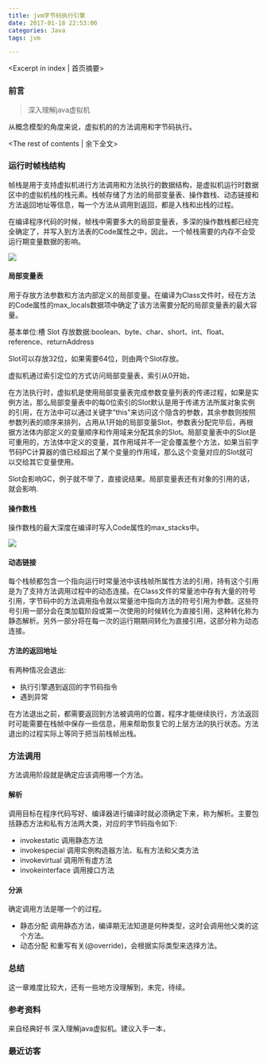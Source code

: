 ```yaml
---
title: jvm字节码执行引擎
date: 2017-01-18 22:53:00
categories: Java
tags: jvm

---
```

<Excerpt in index | 首页摘要>
### 前言

>深入理解java虚拟机


从概念模型的角度来说，虚拟机的的方法调用和字节码执行。

<!-- more -->
<The rest of contents | 余下全文>


### 运行时帧栈结构

帧栈是用于支持虚拟机进行方法调用和方法执行的数据结构，是虚拟机运行时数据区中的虚拟机栈的栈元素。栈帧存储了方法的局部变量表、操作数栈、动态链接和方法返回地址等信息，每一个方法从调用到返回，都是入栈和出栈的过程。

在编译程序代码的时候，帧栈中需要多大的局部变量表，多深的操作数栈都已经完全确定了，并写入到方法表的Code属性之中，因此，一个帧栈需要的内存不会受运行期变量数据的影响。

![](http://img2.tuicool.com/z2EFBnN.png!web)


#### 局部变量表

用于存放方法参数和方法内部定义的局部变量。在编译为Class文件时，经在方法的Code属性的max_locals数据项中确定了该方法需要分配的局部变量表的最大容量。

基本单位:槽 Slot
存放数据:boolean、byte、char、short、int、float、reference、returnAddress

Slot可以存放32位，如果需要64位，则由两个Slot存放。

虚拟机通过索引定位的方式访问局部变量表，索引从0开始，

在方法执行时，虚拟机是使用局部变量表完成参数变量列表的传递过程，如果是实例方法，那么局部变量表中的每0位索引的Slot默认是用于传递方法所属对象实例的引用，在方法中可以通过关键字“this”来访问这个隐含的参数，其余参数则按照参数列表的顺序来排列，占用从1开始的局部变量Slot，参数表分配完毕后，再根据方法体内部定义的变量顺序和作用域来分配其余的Slot。局部变量表中的Slot是可重用的，方法体中定义的变量，其作用域并不一定会覆盖整个方法，如果当前字节码PC计算器的值已经超出了某个变量的作用域，那么这个变量对应的Slot就可以交给其它变量使用。

Slot会影响GC，例子就不举了，直接说结果。局部变量表还有对象的引用的话，就会影响.

#### 操作数栈

操作数栈的最大深度在编译时写入Code属性的max_stacks中。

![](http://img1.tuicool.com/VZj2ue.png!web)


#### 动态链接

每个栈帧都包含一个指向运行时常量池中该栈帧所属性方法的引用，持有这个引用是为了支持方法调用过程中的动态连接。在Class文件的常量池中存有大量的符号引用，字节码中的方法调用指令就以常量池中指向方法的符号引用为参数。这些符号引用一部分会在类加载阶段或第一次使用的时候转化为直接引用，这种转化称为静态解析。另外一部分将在每一次的运行期期间转化为直接引用，这部分称为动态连接。

#### 方法的返回地址

有两种情况会退出:

* 执行引擎遇到返回的字节码指令
* 遇到异常

在方法退出之前，都需要返回到方法被调用的位置，程序才能继续执行，方法返回时可能需要在栈帧中保存一些信息，用来帮助恢复它的上层方法的执行状态。方法退出的过程实际上等同于把当前栈帧出栈。

### 方法调用

方法调用阶段就是确定应该调用哪一个方法。

#### 解析

调用目标在程序代码写好、编译器进行编译时就必须确定下来，称为解析。主要包括静态方法和私有方法两大类，对应的字节码指令如下:

* invokestatic 调用静态方法
* invokespecial 调用实例构造器<init>方法、私有方法和父类方法
* invokevirtual 调用所有虚方法
* invokeinterface 调用接口方法

#### 分派

确定调用方法是哪一个的过程。

* 静态分配 调用静态方法，编译期无法知道是何种类型，这时会调用他父类的这个方法。
* 动态分配 和重写有关(@override)，会根据实际类型来选择方法。

### 总结

这一章难度比较大，还有一些地方没理解到，未完，待续。



### 参考资料

来自经典好书 深入理解java虚拟机。建议入手一本，














### 最近访客
<ul class="ds-recent-visitors" data-num-items="46" data-avatar-size="40"></ul>